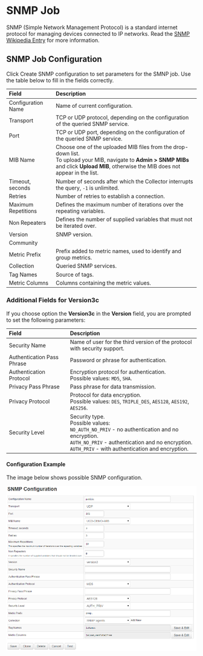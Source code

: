 # SNMP Job

SNMP (Simple Network Management Protocol) is a standard internet protocol for managing devices connected to IP networks. Read the [SNMP Wikipedia Entry](https://en.wikipedia.org/wiki/Simple_Network_Management_Protocol "SNMP") for more information.

## SNMP Job Configuration

Click Create SNMP configuration to set parameters for the SMNP job.
Use the table below to fill in the fields correctly.

| Field          | Description  |
| :------------- |:-------------|
| Configuration Name | Name of current configuration. |
| Transport | TCP or UDP protocol, depending on the configuration of the queried SNMP service. |
| Port | TCP or UDP port, depending on the configuration of the queried SNMP service. |
| MIB Name | Choose one of the uploaded MIB files from the drop-down list.<br> To upload your MIB, navigate to **Admin > SNMP MIBs** and click **Upload MIB**, otherwise the MIB does not appear in the list. |
| Timeout, seconds | Number of seconds after which the Collector interrupts the query, `-1` is unlimited. |
| Retries | Number of retries to establish a connection. |
| Maximum Repetitions | Defines the maximum number of iterations over the repeating variables. |
| Non Repeaters | Defines the number of supplied variables that must not be iterated over. |
| Version | SNMP version. |
| Community |  |
| Metric Prefix | Prefix added to metric names, used to identify and group metrics. |
| Collection | Queried SNMP services. |
| Tag Names | Source of tags. |
| Metric Columns | Columns containing the metric values. |

### Additional Fields for Version3c

If you choose option the **Version3c** in the **Version** field, you are prompted to set the following parameters:

| Field          | Description  |
| :------------- |:-------------|
| Security Name | Name of user for the third version of the protocol with security support. |
| Authentication Pass Phrase | Password or phrase for authentication. |
| Authentication Protocol | Encryption protocol for authentication.<br >Possible values: `MD5`, `SHA`. |
| Privacy Pass Phrase| Pass phrase for data transmission. |
| Privacy Protocol | Protocol for data encryption.<br> Possible values: `DES`, `TRIPLE_DES`, `AES128`, `AES192`, `AES256`. |
| Security Level | Security type. <br> Possible values:<br>`NO_AUTH_NO_PRIV` - no authentication and no encryption. <br> `AUTH_NO_PRIV` - authentication and no encryption. <br> `AUTH_PRIV` - with authentication and encryption. |

#### Configuration Example

The image below shows possible SNMP configuration.

![SNMP Configuration](./images/SNMP.png)
